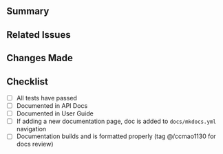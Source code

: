 ## Summary

<!-- Provide a short summary of the changes in this PR. -->

## Related Issues

<!-- Link to related GitHub issues or JIRA tickets, e.g., "Closes #123" -->

## Changes Made

<!-- Describe what changes were made and why. Include implementation details if necessary. -->

## Checklist

- [ ] All tests have passed
- [ ] Documented in API Docs
- [ ] Documented in User Guide
- [ ] If adding a new documentation page, doc is added to `docs/mkdocs.yml` navigation
- [ ] Documentation builds and is formatted properly (tag @/ccmao1130 for docs review)

